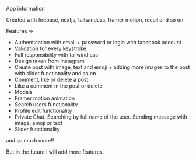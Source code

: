 
App information

Created with firebase, nextjs, tailwindcss, framer motion, recoil and so on

Features =>

+ Authentication with email + password or login with facebook account
+ Validation for every keystroke
+ Full responsibility with tailwind css
+ Design taken from Instagram
+ Create post with image, text and emoji + adding more images to the post with slider functionality and so on
+ Comment, like or delete a post
+ Like a comment in the post or delete
+ Modals 
+ Framer motion animation
+ Search users functionality
+ Profile edit functionality
+ Private Chat. Searching by full name of the user. Sending message with image, emoji or text
+ Slider functionality


and so much more!!

But in the future i will add more features.


